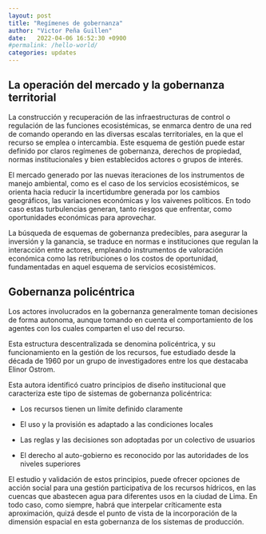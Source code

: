 ```yaml
---
layout: post
title: "Regímenes de gobernanza"
author: "Victor Peña Guillen"
date:   2022-04-06 16:52:30 +0900
#permalink: /hello-world/
categories: updates
---
```


## La operación del mercado y la gobernanza territorial

La construcción y recuperación de las infraestructuras de control o regulación de las funciones ecosistémicas, se enmarca dentro de una red de comando operando en las diversas escalas territoriales, en la que el recurso se emplea o intercambia. Este esquema de gestión puede estar definido por claros regímenes de gobernanza, derechos de propiedad, normas institucionales y bien establecidos actores o grupos de interés.

El mercado generado por las nuevas iteraciones de los instrumentos de manejo ambiental, como es el caso de los servicios ecosistémicos, se orienta hacia reducir la incertidumbre generada por los cambios geográficos, las variaciones económicas y los vaivenes políticos. En todo caso estas turbulencias generan, tanto riesgos que enfrentar, como oportunidades económicas para aprovechar.

La búsqueda de esquemas de gobernanza predecibles, para asegurar la inversión y la ganancia, se traduce en normas e instituciones que regulan la interacción entre actores, empleando instrumentos de valoración económica como las retribuciones o los costos de oportunidad, fundamentadas en aquel esquema de servicios ecosistémicos.

## Gobernanza policéntrica

Los actores involucrados en la gobernanza generalmente toman decisiones de forma autonoma, aunque tomando en cuenta el comportamiento de los agentes con los cuales comparten el uso del recurso.

Esta estructura descentralizada se denomina policéntrica, y su funcionamiento en la gestión de los recursos, fue estudiado desde la década de 1960 por un grupo de investigadores entre los que destacaba Elinor Ostrom.

Esta autora identificó cuatro principios de diseño institucional que caracteriza este tipo de sistemas de gobernanza policéntrica:

- Los recursos tienen un límite definido claramente

- El uso y la provisión es adaptado a las condiciones locales

- Las reglas y las decisiones son adoptadas por un colectivo de usuarios

- El derecho al auto-gobierno es reconocido por las autoridades de los niveles superiores

El estudio y validación de estos principios, puede ofrecer opciones de acción social para una gestión participativa de los recursos hídricos, en las cuencas que abastecen agua para diferentes usos en la ciudad de Lima. En todo caso, como siempre, habrá que interpelar críticamente esta aproximación, quizá desde el punto de vista de la incorporación de la dimensión espacial en esta gobernanza de los sistemas de producción.
